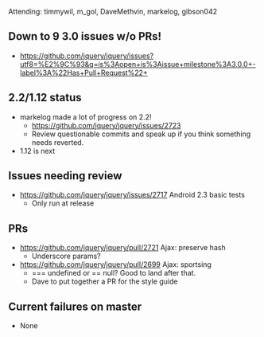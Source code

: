Attending: timmywil, m_gol, DaveMethvin, markelog, gibson042

## Down to 9 3.0 issues w/o PRs!
* https://github.com/jquery/jquery/issues?utf8=%E2%9C%93&q=is%3Aopen+is%3Aissue+milestone%3A3.0.0+-label%3A%22Has+Pull+Request%22+ 

## 2.2/1.12 status
* markelog made a lot of progress on 2.2!
  - https://github.com/jquery/jquery/issues/2723 
  -  Review questionable commits and speak up if you think something needs reverted.
* 1.12 is next

## Issues needing review
* https://github.com/jquery/jquery/issues/2717 Android 2.3 basic tests
  - Only run at release

## PRs
* https://github.com/jquery/jquery/pull/2721 Ajax: preserve hash
  - Underscore params?
* https://github.com/jquery/jquery/pull/2699 Ajax: sportsing
  - === undefined or == null? Good to land after that.
  - Dave to put together a PR for the style guide

## Current failures on master
* None
